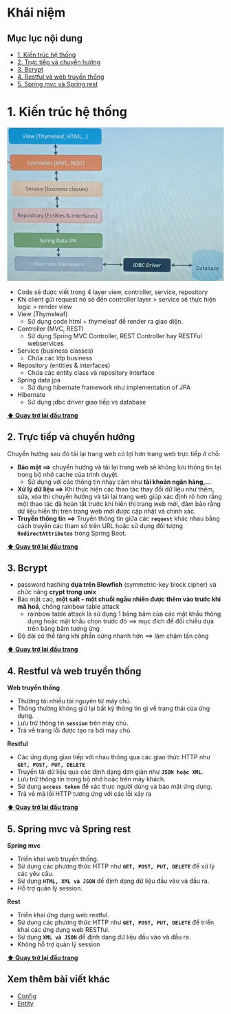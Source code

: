 # Khái niệm

## Mục lục nội dung

- [1. Kiến trúc hệ thống](#1-kiến-trúc-hệ-thống)
- [2. Trực tiếp và chuyển hướng](#2-trực-tiếp-và-chuyển-hướng)
- [3. Bcrypt](#3-bcrypt)
- [4. Restful và web truyền thống](#4-restful-và-web-truyền-thống)
- [5. Spring mvc và Spring rest](#5-spring-mvc-và-spring-rest)


# 1. Kiến trúc hệ thống

![architecture](/assets/architecture.jpg)

- Code sẽ được viết trong 4 layer view, controller, service, repository
- Khi client gửi request nó sẽ đến controller layer > service sẽ thực hiện logic > render view 
- View (Thymeleaf)
  - Sử dụng code html + thymeleaf để render ra giao diện.
- Controller (MVC, REST)
  - Sử dụng Spring MVC Controller, REST Controller hay RESTFul webservices
- Service (business classes)
  - Chứa các lớp business
- Repository (entities & interfaces)
  - Chứa các entity class và repository interface
- Spring data jpa
    - Sử dụng hibernate framework như implementation of JPA
- Hibernate
    - Sử dụng jdbc driver giao tiếp vs database 

**[⬆ Quay trở lại đầu trang](#mục-lục-nội-dung)**     

## 2. Trực tiếp và chuyển hướng

Chuyển hướng sau đó tải lại trang web có lợi hơn trang web trực tiếp ở chổ:

- **Bảo mật ==>** chuyển hướng và tải lại trang web sẽ không lưu thông tin lại trong bộ nhớ cache của trình duyệt. 
    - Sử dụng với các thông tin nhạy cảm như **tài khoản ngân hàng,...**
- **Xử lý dữ liệu ==>** Khi thực hiện các thao tác thay đổi dữ liệu như thêm, sửa, xóa thì chuyển hướng và tải lại trang web giúp xác định rõ hơn rằng một thao tác đã hoàn tất trước khi hiển thị trang web mới, đảm bảo rằng dữ liệu hiển thị trên trang web mới được cập nhật và chính xác.
- **Truyền thông tin ==>** Truyền thông tin giữa các **`request`** khác nhau bằng cách truyền các tham số trên URL hoặc sử dụng đối tượng **`RedirectAttributes`** trong Spring Boot.

**[⬆ Quay trở lại đầu trang](#mục-lục-nội-dung)**

## 3. Bcrypt

- password hashing **dựa trên Blowfish** (symmetric-key block cipher) và chức năng **crypt trong unix**
- Bảo mật cao, **một salt - một chuỗi ngẫu nhiên được thêm vào trước khi mã hoá**, chống rainbow table attack
  - rainbow table attack là sử dụng 1 bảng băm của các mật khẩu thông dụng hoặc mật khẩu chọn trước đó ==> mục đích để đối chiếu dựa trên bảng băm tương ứng
- Độ dài có thể tăng khi phần cứng nhanh hơn ==> làm chậm tấn công

**[⬆ Quay trở lại đầu trang](#mục-lục-nội-dung)**

## 4. Restful và web truyền thống

**Web truyền thống**

- Thường tải nhiều tài nguyên từ máy chủ.
- Thông thường không giữ lại bất kỳ thông tin gì về trạng thái của ứng dụng.
- Lưu trữ thông tin **`session`** trên máy chủ.
- Trả về trang lỗi được tạo ra bởi máy chủ.

**Restful**

- Các ứng dụng giao tiếp với nhau thông qua các giao thức HTTP như **`GET, POST, PUT, DELETE`**
- Truyền tải dữ liệu qua các định dạng đơn giản như **`JSON hoặc XML`**.
- Lưu trữ thông tin trong bộ nhớ hoặc trên máy khách.
- Sử dụng **`access token`** để xác thực người dùng và bảo mật ứng dụng.
- Trả về mã lỗi HTTP tương ứng với các lỗi xảy ra

**[⬆ Quay trở lại đầu trang](#mục-lục-nội-dung)**

## 5. Spring mvc và Spring rest

**Spring mvc**

- Triển khai web truyền thống.
- Sử dụng các phương thức HTTP như **`GET, POST, PUT, DELETE`** để xử lý các yêu cầu.
- Sử dụng **`HTML, XML và JSON`** để định dạng dữ liệu đầu vào và đầu ra.
- Hỗ trợ quản lý session.

**Rest**

- Triển khai ứng dụng web restful.
- Sử dụng các phương thức HTTP như **`GET, POST, PUT, DELETE`** để triển khai các ứng dụng web RESTful.
- Sử dụng **`XML và JSON`** để định dạng dữ liệu đầu vào và đầu ra.
- Không hỗ trợ quản lý session

**[⬆ Quay trở lại đầu trang](#mục-lục-nội-dung)**

## Xem thêm bài viết khác

- [Config](Day001.md) 
- [Entity](Day003.md) 
